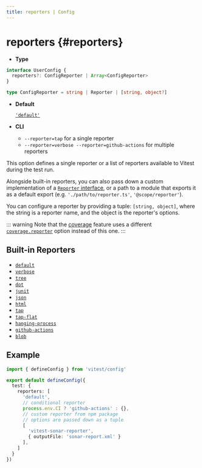 ```yaml
---
title: reporters | Config
---
```


# reporters <CRoot /> {#reporters}

- **Type**

```ts
interface UserConfig {
  reporters?: ConfigReporter | Array<ConfigReporter>
}

type ConfigReporter = string | Reporter | [string, object?]
```

- **Default**

  [`'default'`](/guide/reporters#default-reporter)
- **CLI**
  - `--reporter=tap` for a single reporter
  - `--reporter=verbose --reporter=github-actions` for multiple reporters

This option defines a single reporter or a list of reporters available to Vitest during the test run.

Alongside built-in reporters, you can also pass down a custom implementation of a [`Reporter` interface](/api/advanced/reporters), or a path to a module that exports it as a default export (e.g. `'./path/to/reporter.ts'`, `'@scope/reporter'`).

You can configure a reporter by providing a tuple: `[string, object]`, where the string is a reporter name, and the object is the reporter's options.

::: warning
Note that the [coverage](/guide/coverage) feature uses a different [`coverage.reporter`](/config/coverage#reporter) option instead of this one.
:::

## Built-in Reporters

- [`default`](/guide/reporters#default-reporter)
- [`verbose`](/guide/reporters#verbose-reporter)
- [`tree`](/guide/reporters#tree-reporter)
- [`dot`](/guide/reporters#dot-reporter)
- [`junit`](/guide/reporters#junit-reporter)
- [`json`](/guide/reporters#json-reporter)
- [`html`](/guide/reporters#html-reporter)
- [`tap`](/guide/reporters#tap-reporter)
- [`tap-flat`](/guide/reporters#tap-flat-reporter)
- [`hanging-process`](/guide/reporters#hanging-process-reporter)
- [`github-actions`](/guide/reporters#github-actions-reporter)
- [`blob`](/guide/reporters#blob-reporter)

## Example

```ts [vitest.config.ts]
import { defineConfig } from 'vitest/config'

export default defineConfig({
  test: {
    reporters: [
      'default',
      // conditional reporter
      process.env.CI ? 'github-actions' : {},
      // custom reporter from npm package
      // options are passed down as a tuple
      [
        'vitest-sonar-reporter',
        { outputFile: 'sonar-report.xml' }
      ],
    ]
  }
})
```
